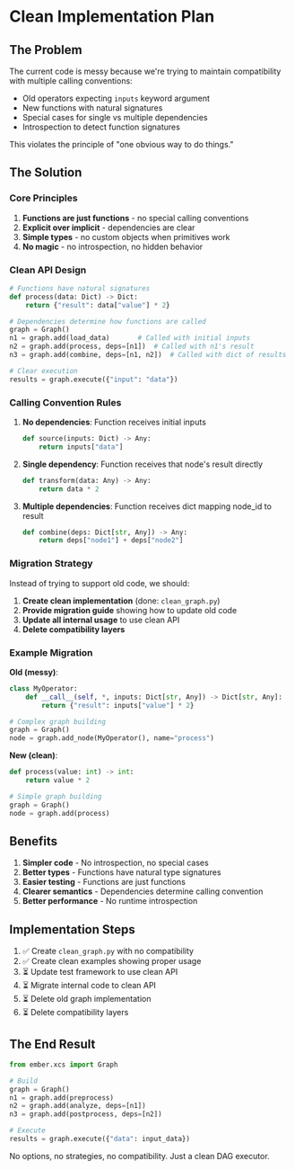 # Clean Implementation Plan

## The Problem

The current code is messy because we're trying to maintain compatibility with multiple calling conventions:
- Old operators expecting `inputs` keyword argument
- New functions with natural signatures
- Special cases for single vs multiple dependencies
- Introspection to detect function signatures

This violates the principle of "one obvious way to do things."

## The Solution

### Core Principles

1. **Functions are just functions** - no special calling conventions
2. **Explicit over implicit** - dependencies are clear
3. **Simple types** - no custom objects when primitives work
4. **No magic** - no introspection, no hidden behavior

### Clean API Design

```python
# Functions have natural signatures
def process(data: Dict) -> Dict:
    return {"result": data["value"] * 2}

# Dependencies determine how functions are called
graph = Graph()
n1 = graph.add(load_data)       # Called with initial inputs
n2 = graph.add(process, deps=[n1])  # Called with n1's result
n3 = graph.add(combine, deps=[n1, n2])  # Called with dict of results

# Clear execution
results = graph.execute({"input": "data"})
```

### Calling Convention Rules

1. **No dependencies**: Function receives initial inputs
   ```python
   def source(inputs: Dict) -> Any:
       return inputs["data"]
   ```

2. **Single dependency**: Function receives that node's result directly
   ```python
   def transform(data: Any) -> Any:
       return data * 2
   ```

3. **Multiple dependencies**: Function receives dict mapping node_id to result
   ```python
   def combine(deps: Dict[str, Any]) -> Any:
       return deps["node1"] + deps["node2"]
   ```

### Migration Strategy

Instead of trying to support old code, we should:

1. **Create clean implementation** (done: `clean_graph.py`)
2. **Provide migration guide** showing how to update old code
3. **Update all internal usage** to use clean API
4. **Delete compatibility layers**

### Example Migration

**Old (messy)**:
```python
class MyOperator:
    def __call__(self, *, inputs: Dict[str, Any]) -> Dict[str, Any]:
        return {"result": inputs["value"] * 2}

# Complex graph building
graph = Graph()
node = graph.add_node(MyOperator(), name="process")
```

**New (clean)**:
```python
def process(value: int) -> int:
    return value * 2

# Simple graph building
graph = Graph()
node = graph.add(process)
```

## Benefits

1. **Simpler code** - No introspection, no special cases
2. **Better types** - Functions have natural type signatures
3. **Easier testing** - Functions are just functions
4. **Clearer semantics** - Dependencies determine calling convention
5. **Better performance** - No runtime introspection

## Implementation Steps

1. ✅ Create `clean_graph.py` with no compatibility
2. ✅ Create clean examples showing proper usage
3. ⏳ Update test framework to use clean API
4. ⏳ Migrate internal code to clean API
5. ⏳ Delete old graph implementation
6. ⏳ Delete compatibility layers

## The End Result

```python
from ember.xcs import Graph

# Build
graph = Graph()
n1 = graph.add(preprocess)
n2 = graph.add(analyze, deps=[n1])
n3 = graph.add(postprocess, deps=[n2])

# Execute
results = graph.execute({"data": input_data})
```

No options, no strategies, no compatibility. Just a clean DAG executor.